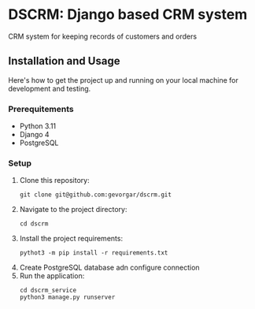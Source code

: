 # DSCRM: Django based CRM system 

CRM system for keeping records of customers and orders

## Installation and Usage

Here's how to get the project up and running on your local machine for development and testing.

### Prerequitements
<ul>
  <li>Python 3.11</li>  
  <li>Django 4</li>
  <li>PostgreSQL</li>
</ul>

<h3>Setup</h3>
<ol>
  <li>Clone this repository:</li>

    git clone git@github.com:gevorgar/dscrm.git
    
  <li>Navigate to the project directory:</li>


    cd dscrm

  <li>Install the project requirements:</li>

    pythot3 -m pip install -r requirements.txt
  <li>Create PostgreSQL database adn configure connection</li>
  <li>Run the application:</li>

    cd dscrm_service
    python3 manage.py runserver
</ol>

